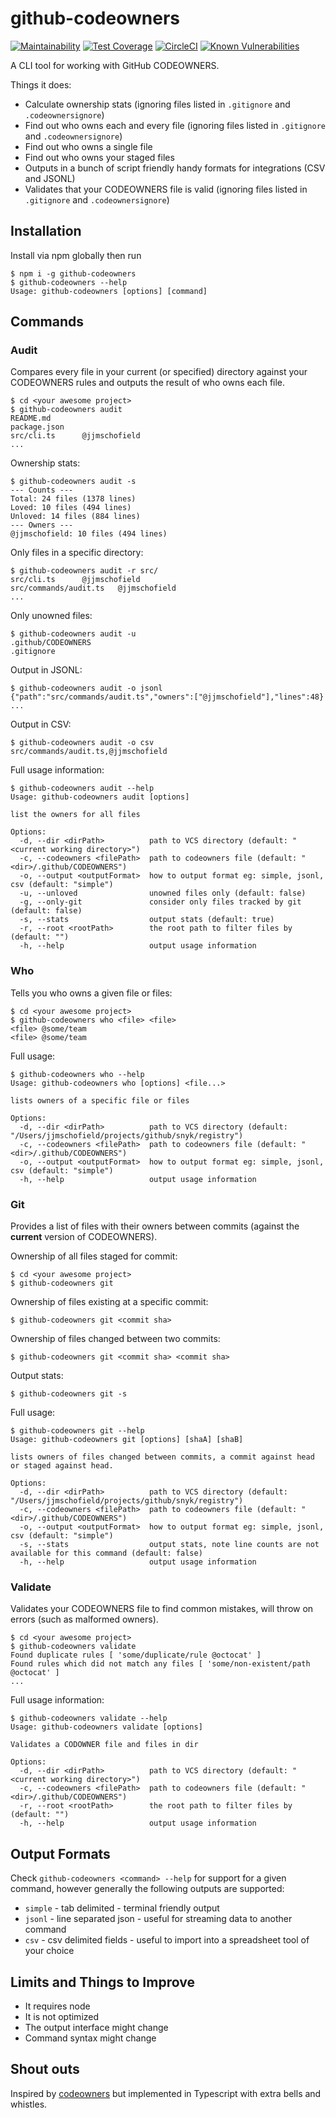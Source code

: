 # github-codeowners
[![Maintainability](https://api.codeclimate.com/v1/badges/005e2a8038aa060010dd/maintainability)](https://codeclimate.com/github/jjmschofield/github-codeowners/maintainability)
[![Test Coverage](https://api.codeclimate.com/v1/badges/005e2a8038aa060010dd/test_coverage)](https://codeclimate.com/github/jjmschofield/github-codeowners/test_coverage)
[![CircleCI](https://circleci.com/gh/jjmschofield/github-codeowners/tree/master.svg?style=shield)](https://circleci.com/gh/jjmschofield/github-codeowners/tree/master)
[![Known Vulnerabilities](https://snyk.io/test/github/jjmschofield/github-codeowners/badge.svg?targetFile=package.json)](https://snyk.io/test/github/jjmschofield/github-codeowners?targetFile=package.json)

A CLI tool for working with GitHub CODEOWNERS.

Things it does:
* Calculate ownership stats  (ignoring files listed in `.gitignore` and `.codeownersignore`)
* Find out who owns each and every file  (ignoring files listed in `.gitignore` and `.codeownersignore`)
* Find out who owns a single file
* Find out who owns your staged files
* Outputs in a bunch of script friendly handy formats for integrations (CSV and JSONL)
* Validates that your CODEOWNERS file is valid (ignoring files listed in `.gitignore` and `.codeownersignore`)

## Installation
Install via npm globally then run

```shell script
$ npm i -g github-codeowners
$ github-codeowners --help 
Usage: github-codeowners [options] [command]
```

## Commands
### Audit
Compares every file in your current (or specified) directory against your CODEOWNERS rules and outputs the result of who owns each file.
```shell script
$ cd <your awesome project> 
$ github-codeowners audit
README.md
package.json
src/cli.ts      @jjmschofield
...
```

Ownership stats:
```shell script
$ github-codeowners audit -s
--- Counts ---
Total: 24 files (1378 lines)
Loved: 10 files (494 lines)
Unloved: 14 files (884 lines)
--- Owners ---
@jjmschofield: 10 files (494 lines)
```

Only files in a specific directory:
```shell script
$ github-codeowners audit -r src/
src/cli.ts      @jjmschofield
src/commands/audit.ts   @jjmschofield
...
```

Only unowned files:
```shell script
$ github-codeowners audit -u
.github/CODEOWNERS
.gitignore
```

Output in JSONL:
```shell script
$ github-codeowners audit -o jsonl
{"path":"src/commands/audit.ts","owners":["@jjmschofield"],"lines":48}
...
```

Output in CSV:
```shell script
$ github-codeowners audit -o csv
src/commands/audit.ts,@jjmschofield
```

Full usage information:
```shell script
$ github-codeowners audit --help
Usage: github-codeowners audit [options]

list the owners for all files

Options:
  -d, --dir <dirPath>          path to VCS directory (default: "<current working directory>")
  -c, --codeowners <filePath>  path to codeowners file (default: "<dir>/.github/CODEOWNERS")
  -o, --output <outputFormat>  how to output format eg: simple, jsonl, csv (default: "simple")
  -u, --unloved                unowned files only (default: false)
  -g, --only-git               consider only files tracked by git (default: false)
  -s, --stats                  output stats (default: true)
  -r, --root <rootPath>        the root path to filter files by (default: "")
  -h, --help                   output usage information
```

### Who
Tells you who owns a given file or files: 
```shell script
$ cd <your awesome project> 
$ github-codeowners who <file> <file>
<file> @some/team
<file> @some/team
```

Full usage:
```shell script
$ github-codeowners who --help                   
Usage: github-codeowners who [options] <file...>

lists owners of a specific file or files

Options:
  -d, --dir <dirPath>          path to VCS directory (default: "/Users/jjmschofield/projects/github/snyk/registry")
  -c, --codeowners <filePath>  path to codeowners file (default: "<dir>/.github/CODEOWNERS")
  -o, --output <outputFormat>  how to output format eg: simple, jsonl, csv (default: "simple")
  -h, --help                   output usage information
```

### Git
Provides a list of files with their owners between commits (against the **current** version of CODEOWNERS).

Ownership of all files staged for commit:
```shell script
$ cd <your awesome project>
$ github-codeowners git
```

Ownership of files existing at a specific commit:
```shell script
$ github-codeowners git <commit sha>
```

Ownership of files changed between two commits:
```shell script
$ github-codeowners git <commit sha> <commit sha>
```

Output stats:
```shell script
$ github-codeowners git -s
```

Full usage:
```shell script
$ github-codeowners git --help                                                                                       
Usage: github-codeowners git [options] [shaA] [shaB]

lists owners of files changed between commits, a commit against head or staged against head.

Options:
  -d, --dir <dirPath>          path to VCS directory (default: "/Users/jjmschofield/projects/github/snyk/registry")
  -c, --codeowners <filePath>  path to codeowners file (default: "<dir>/.github/CODEOWNERS")
  -o, --output <outputFormat>  how to output format eg: simple, jsonl, csv (default: "simple")
  -s, --stats                  output stats, note line counts are not available for this command (default: false)
  -h, --help                   output usage information
```

### Validate
Validates your CODEOWNERS file to find common mistakes, will throw on errors (such as malformed owners).
```shell script
$ cd <your awesome project> 
$ github-codeowners validate
Found duplicate rules [ 'some/duplicate/rule @octocat' ]
Found rules which did not match any files [ 'some/non-existent/path @octocat' ]
...
```

Full usage information:
```shell script
$ github-codeowners validate --help
Usage: github-codeowners validate [options]

Validates a CODOWNER file and files in dir

Options:
  -d, --dir <dirPath>          path to VCS directory (default: "<current working directory>")
  -c, --codeowners <filePath>  path to codeowners file (default: "<dir>/.github/CODEOWNERS")
  -r, --root <rootPath>        the root path to filter files by (default: "")
  -h, --help                   output usage information
```

## Output Formats
Check `github-codeowners <command> --help` for support for a given command, however generally the following outputs are supported:
* `simple` - tab delimited - terminal friendly output
* `jsonl` - line separated json - useful for streaming data to another command
* `csv` - csv delimited fields - useful to import into a spreadsheet tool of your choice

## Limits and Things to Improve
* It requires node
* It is not optimized
* The output interface might change
* Command syntax might change

## Shout outs
Inspired by [codeowners](https://github.com/beaugunderson/codeowners#readme) but implemented in Typescript with extra bells and whistles.
